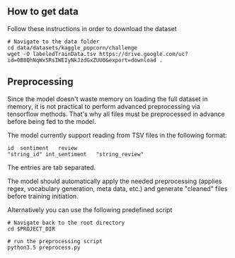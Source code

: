 ## How to get data

Follow these instructions in order to download the dataset

```
# Navigate to the data folder
cd data/datasets/kaggle_popcorn/challenge
wget -O labeledTrainData.tsv https://drive.google.com/uc?id=0B8QhNqWxSRsIWEIyNkJzdGxZUU0&export=download .
```

## Preprocessing

Since the model doesn't waste memory on loading the full dataset in memory, it is not practical to perform advanced preprocessing via tensorflow methods. That's why all files must be preprocessed in advance before being fed to the model. 

The model currently support reading from TSV files in the following format:
```
id  sentiment   review
"string_id" int_sentiment   "string_review"
```
The entries are tab separated.

The model should automatically apply the needed preprocessing (applies regex, vocabulary generation, meta data, etc.) and generate "cleaned" files before training initiation.

Alternatively you can use the following predefined script

```
# Navigate back to the root directory
cd $PROJECT_DIR

# run the preprocessing script
python3.5 preprocess.py
```



